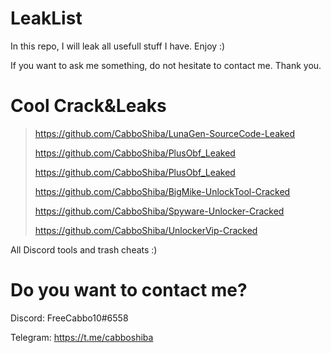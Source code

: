 # LeakList
In this repo, I will leak all usefull stuff I have. Enjoy :)

If you want to ask me something, do not hesitate to contact me. Thank you.

# Cool Crack&Leaks

> https://github.com/CabboShiba/LunaGen-SourceCode-Leaked
> 
> https://github.com/CabboShiba/PlusObf_Leaked
> 
> https://github.com/CabboShiba/PlusObf_Leaked
> 
> https://github.com/CabboShiba/BigMike-UnlockTool-Cracked
> 
> https://github.com/CabboShiba/Spyware-Unlocker-Cracked
> 
> https://github.com/CabboShiba/UnlockerVip-Cracked
> 

All Discord tools and trash cheats :)

# Do you want to contact me?
Discord: FreeCabbo10#6558

Telegram: https://t.me/cabboshiba
